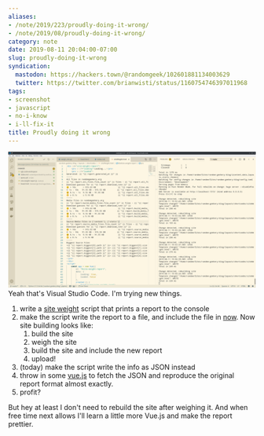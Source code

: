 ```yaml
---
aliases:
- /note/2019/223/proudly-doing-it-wrong/
- /note/2019/08/proudly-doing-it-wrong/
category: note
date: 2019-08-11 20:04:00-07:00
slug: proudly-doing-it-wrong
syndication:
  mastodon: https://hackers.town/@randomgeek/102601881134003629
  twitter: https://twitter.com/brianwisti/status/1160754746397011968
tags:
- screenshot
- javascript
- no-i-know
- i-ll-fix-it
title: Proudly doing it wrong
---
```


![attachments/img/2019/cover-2019-08-11.png](../../../attachments/img/2019/cover-2019-08-11.png)
Yeah that's Visual Studio Code. I'm trying new things.

1. write a [site weight](../06/weighing-files-with-python.md) script that prints a report to the console
1. make the script write the report to a file, and include the file in [now](../../../page/now.md). Now site building looks like:
   1. build the site
   1. weigh the site
   1. build the site and include the new report
   1. upload!
1. (today) make the script write the info as JSON instead
1. throw in some [vue.js](https://vuejs.org/) to fetch the JSON and reproduce the original report format almost exactly.
1. profit?

But hey at least I don't need to rebuild the site after weighing it. And when free time next allows I'll learn a little more Vue.js and make the report prettier.
